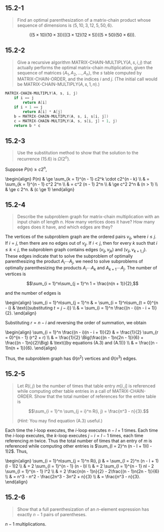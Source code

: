 ## 15.2-1

> Find an optimal parenthesization of a matrix-chain product whose sequence of dimensions is $\langle 5, 10, 3, 12, 5, 50, 6 \rangle$.

$$((5 \times 10)(10 \times 3))(((3 \times 12)(12 \times 5))((5 \times 50)(50 \times 6))).$$

## 15.2-2

> Give a recursive algorithm $\text{MATRIX-CHAIN-MULTIPLY}(A, s, i, j)$ that actually performs the optimal matrix-chain multiplication, given the sequence of matrices $\langle A_1, A_2, \ldots ,A_n \rangle$, the $s$ table computed by $\text{MATRIX-CHAIN-ORDER}$, and the indices $i$ and $j$. (The initial call would be $\text{MATRIX-CHAIN-MULTIPLY}(A, s, 1, n)$.)

```cpp
MATRIX-CHAIN-MULTIPLY(A, s, i, j)
    if i == j
        return A[i]
    if i + 1 == j
        return A[i] * A[j]
    b = MATRIX-CHAIN-MULTIPLY(A, s, i, s[i, j])
    c = MATRIX-CHAIN-MULTIPLY(A, s, s[i, j] + 1, j)
    return b * c
```

## 15.2-3

> Use the substitution method to show that the solution to the recurrence $\text{(15.6)}$ is $\Omega(2^n)$.

Suppose $P(n) \ge c2^n$,

\begin{align}
P(n) & \ge   \sum_{k = 1}^{n - 1} c2^k \cdot c2^{n - k} \\\\
     & =     \sum_{k = 1}^{n - 1} c^2 2^n \\\\
     & =     c^2 (n - 1) 2^n \\\\
     & \ge   c^2 2^n & (n > 1) \\\\
     & \ge   c 2^n.  & (c \ge 1)
\end{align}

## 15.2-4

> Describe the subproblem graph for matrix-chain multiplication with an input chain of length $n$. How many vertices does it have? How many edges does it have, and which edges are they?

The vertices of the subproblem graph are the ordered pairs $v_{ij}$, where $i \le j$. If $i = j$, then there are no edges out of $v_{ij}$. If $i < j$, then for every $k$ such that $i \le k < j$, the subproblem graph contains edges $(v_{ij}, v_{jk})$ and $(v_{ij}, v_{k + 1, j})$. These edges indicate that to solve the subproblem of optimally parenthesizing the product $A_i \cdots A_j$, we need to solve subproblems of optimally parenthesizing the products $A_i \cdots A_k$ and $A_{k + 1} \cdots A_j$. The number of vertices is

$$\sum_{i = 1}^n\sum_{j = 1}^n 1 = \frac{n(n + 1)}{2},$$

and the number of edges is 

\begin{align}
\sum_{i = 1}^n\sum_{j = 1}^n 
    & = \sum_{i = 1}^n\sum_{t = 0}^{n - i} & \text{(substituting $t = j - i$)} \\\\
    & = \sum_{i = 1}^n \frac{(n - i)(n - i + 1)}{2}.
\end{align}

Substituting $r = n - i$ and reversing the order of summation, we obtain

\begin{align}
\sum_{i = 1}^n \frac{(n - i)(n - i + 1)}{2} 
    & = \frac{1}{2} \sum_{r = 0}^{n - 1} (r^2 + r) \\\\
    & = \frac{1}{2} \Big(\frac{(n - 1)n(2n - 1)}{6} + \frac{(n - 1)n}{2}\Big) & \text{(by equations (A.3) and (A.1))} \\\\
    & = \frac{(n - 1)n(n + 1)}{6}.
\end{align}

Thus, the subproblem graph has $\Theta(n^2)$ vertices and $\Theta(n^3)$ edges.

## 15.2-5

> Let $R(i, j)$ be the number of times that table entry $m[i, j]$ is referenced while computing other table entries in a call of $\text{MATRIX-CHAIN-ORDER}$. Show that the total number of references for the entire table is
>
> $$\sum_{i = 1}^n \sum_{j = i}^n R(i, j) = \frac{n^3 - n}{3}.$$
>
> ($\textit{Hint:}$ You may find equation $\text{(A.3)}$ useful.)

Each time the $l$-loop executes, the $i$-loop executes $n - l + 1$ times. Each time the $i$-loop executes, the $k$-loop executes $j - i = l - 1$ times, each time referencing $m$ twice. Thus the total number of times that an entry of $m$ is referenced while computing other entries is $\sum_{l = 2}^n (n - l + 1)(l - 1)2$. Thus,

\begin{align}
\sum_{i = 1}^n\sum_{j = 1}^n R(i, j)
    & = \sum_{l = 2}^n (n - l + 1)(l - 1)2 \\\\
    & = 2 \sum_{l = 1}^{n - 1} (n - l)l \\\\
    & = 2 \sum_{l = 1}^{n - 1} nl - 2 \sum_{l = 1}^{n - 1} l^2 \\\\
    & = 2 \frac{n(n - 1)n}{2} - 2\frac{(n - 1)n(2n - 1)}{6} \\\\
    & = n^3 - n^2 - \frac{2n^3 - 3n^2 + n}{3} \\\\
    & = \frac{n^3 - n}{3}.
\end{align}

## 15.2-6

> Show that a full parenthesization of an $n$-element expression has exactly $n - 1$ pairs of parentheses.

$n - 1$ multiplications.
